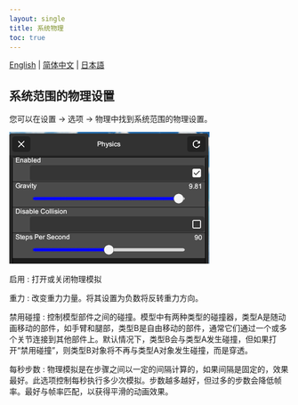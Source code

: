 ```yaml
---
layout: single
title: 系统物理
toc: true
---
```

[English](/dancexr/features/system_physics) | [简体中文](/zh/dancexr/features/system_physics) | [日本語](/jp/dancexr/features/system_physics)


## 系统范围的物理设置
您可以在设置 -> 选项 -> 物理中找到系统范围的物理设置。

![系统物理](/images/system-physics.png)

启用
: 打开或关闭物理模拟

重力
: 改变重力力量。将其设置为负数将反转重力方向。

禁用碰撞
: 控制模型部件之间的碰撞。模型中有两种类型的碰撞器，类型A是随动画移动的部件，如手臂和腿部，类型B是自由移动的部件，通常它们通过一个或多个关节连接到其他部件上。默认情况下，类型B会与类型A发生碰撞，但如果打开“禁用碰撞”，则类型B对象将不再与类型A对象发生碰撞，而是穿透。

每秒步数
: 物理模拟是在步骤之间以一定的间隔计算的，如果间隔是固定的，效果最好。此选项控制每秒执行多少次模拟。步数越多越好，但过多的步数会降低帧率。最好与帧率匹配，以获得平滑的动画效果。